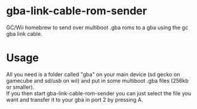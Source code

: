 # gba-link-cable-rom-sender
GC/Wii homebrew to send over multiboot .gba roms to a gba using the gc gba link cable.  

# Usage
All you need is a folder called "gba" on your main device (sd gecko on gamecube and sd/usb on wii) and put in some multiboot .gba files (256kb or smaller).  
If you then start gba-link-cable-rom-sender you can just select the file you want and transfer it to your gba in port 2 by pressing A.  
